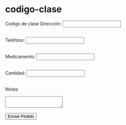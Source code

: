 # codigo-clase
Codigo de clase
<label for="direccion">Dirección:</label>
<input type="text" id="direccion" name="direccion" required><br><br>

<label for="telefono">Teléfono:</label>
<input type="tel" id="telefono" name="telefono" required><br><br>

<label for="medicamento">Medicamento:</label>
<input type="text" id="medicamento" name="medicamento" required><br><br>

<label for="cantidad">Cantidad:</label>
<input type="number" id="cantidad" name="cantidad" required><br><br>

<label for="notas">Notas:</label>
<textarea id="notas" name="notas"></textarea><br><br>

<input type="submit" value="Enviar Pedido">
